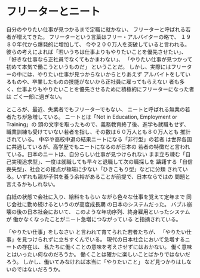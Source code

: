 # フリーターとニート

自分のやりたい仕事が見つかるまで定職に就かない、
フリーターと呼ばれる若者が増えてきた。
フリーターという言葉はフリー・アルバイターの略で、
１９８０年代から爆発的に増加して、
今や２００万人を突破していると言われる。
彼らの考えによれば「若いうちは仕事よりもやりたいことを優先させたい」、
「好きな仕事なら正社員でなくてもかまわない」、
「やりたい仕事が見つかって初めて本気で働こうというものだ」
ということだ。
しかし、実際にはフリーターの中には、やりたい仕事が見つからないからとりあえず
アルバイトをしているものや、卒業したものの技能がないから正社員に雇ってもらえない
者も多く、仕事よりもやりたいことを優先させるために積極的にフリーターになった者は
ごく一部に過ぎない。

ところが、最近、失業者でもフリーターでもない、
ニートと呼ばれる無業の若者たちが急増している。
ニートとは「Not in Education, Employment or Training」の
頭の文字を取ったもので、義務教育終了後、進学も就職もせず、
職業訓練も受けていない若者を指し、その数は６０万人とも８０万人とも
推計されている。
中卒や高校中退の結果ニートになる「非行型」の若者
は世界各国に共通しているが、高学歴でもニートになるのが日本の
若者の特徴だと言われている。日本のニートは、自分らしい仕事が見つけられない
まま立ち竦む「自己実現追求型」、一度は就職しても早々と退職して次の職探しを
躊躇する「自信喪失型」、社会との接点が極端に少ない「ひきこもり型」などに分類
されている。いずれも親が子供を養う余裕があることが前提で、日本ならではの
問題と言えるかもしれない。

白紙の状態で会社に入り、給料をもらい
ながら色々な仕事を覚えて定年まで
同じ会社に勤め続けるというのが高度成長期
の日本のシステムだった。
バブル崩壊の後の日本社会において、
このような年功序列、終身雇用といったシステムが
働かなくなったことがニート急増につながっている
と指摘されている。

「やりたい仕事」をしなさい
と言われて育てられた若者たちが、
「やりたい仕事」を見つけられずに立ちすくんでいる。
現代の日本社会において急増するニートの存在は、
私たちに働くことの意味を考えさせずにはおかない。
働く意味とはいったい何なのだろうか。
働くことは確かに楽しいことばかりではないだろう。
しかし、働いてみなければ本当に「やりたいこと」
など見つかりはしないのではないだろうか。
